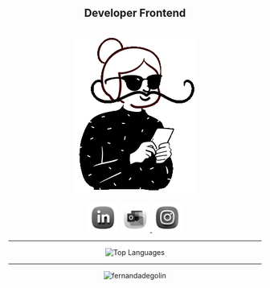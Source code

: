 ####  
<h2 align="center">Developer Frontend</h2>  
         
<br />          
<div align="center">   
  <a href="https://fernandadegolin.github.io/fernandadegolin/" target="_blank">     
    <img               
      alt="Avatar Fe"             
      src="https://github.com/fernandadegolin/fernandadegolin/blob/master/src/assets/img/bigode-animado.gif"            
    />    
  </a>               
     
  <!-- Site -->          
  <p align="center">     
    <div style="text-decoration:none!important;">
    <!-- LinkedIn -->   
    <a href="https://www.linkedin.com/in/fernandadegolin/" style="color: transparent !important;"> 
      <img width= "60"  
        alt="LinkedIn"
        src="https://github.com/fernandadegolin/fernandadegolin/blob/master/src/assets/img/LinkedIn-novo.png"
      />
    </a>    
    <!-- Email -->
      <a href="mailto:fernandadegolin@hotmail.com">
        <img width= "60"
        alt="Email"
        src="https://github.com/fernandadegolin/fernandadegolin/blob/master/src/assets/img/Outlook-novo.png"/>
      </a>
    <!-- Instagram -->
    <a href="https://www.instagram.com/fernandadegolin/">
      <img width= "60"
        alt="Instagram"
        src="https://github.com/fernandadegolin/fernandadegolin/blob/master/src/assets/img/Instagram-novo.png"/>
    </a>
    </div>
  </p>

<!-- STATUS-->
  <hr />
  <div align="center">
    <img
      height="140"
      src="https://github-readme-stats.vercel.app/api/top-langs/?username=fernandadegolin&title_color=0f172a&text_color=64748b&icon_color=6366f1&bg_color=ffffff&hide_border=true&locale=en&custom_title=Top%20Languages&border_radius=15px&layout=compact"
      alt="Top Languages"
    />
  </div>
  <hr />
  <div align="center">
    <img
      src="https://komarev.com/ghpvc/?username=fernandadegolin&color=lightgrey&label=views"
      alt="fernandadegolin"
    />
  </div>
</div>
